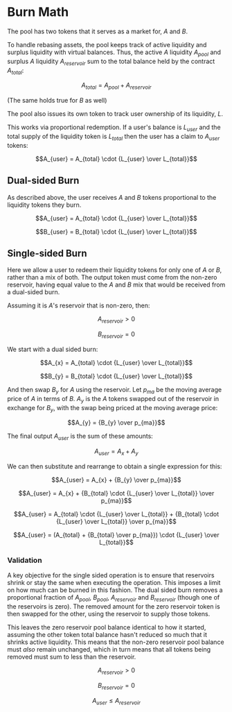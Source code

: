 # Burn Math

The pool has two tokens that it serves as a market for, $A$ and $B$.

To handle rebasing assets, the pool keeps track of active liquidity and surplus liquidity with virtual balances.
Thus, the active $A$ liquidity $A_{pool}$ and surplus $A$ liquidity $A_{reservoir}$ sum to the total balance held by the contract $A_{total}$:

```math
A_{total} = A_{pool} + A_{reservoir}
```
(The same holds true for $B$ as well)

The pool also issues its own token to track user ownership of its liquidity, $L$.

This works via proportional redemption.
If a user's balance is $L_{user}$ and the total supply of the liquidity token is $L_{total}$ then the user has a claim to $A_{user}$ tokens:

```math
A_{user} = A_{total} \cdot {L_{user} \over L_{total}}
```

## Dual-sided Burn

As described above, the user receives $A$ and $B$ tokens proportional to the liquidity tokens they burn.

```math
A_{user} = A_{total} \cdot {L_{user} \over L_{total}}
```
```math
B_{user} = B_{total} \cdot {L_{user} \over L_{total}}
```

## Single-sided Burn

Here we allow a user to redeem their liquidity tokens for only one of $A$ or $B$, rather than a mix of both.
The output token must come from the non-zero reservoir, having equal value to the $A$ and $B$ mix that would be received from a dual-sided burn.

Assuming it is $A$'s reservoir that is non-zero, then:

```math
A_{reservoir} \gt 0
```
```math
B_{reservoir} = 0
```

We start with a dual sided burn:
```math
A_{x} = A_{total} \cdot {L_{user} \over L_{total}}
```
```math
B_{y} = B_{total} \cdot {L_{user} \over L_{total}}
```

And then swap $B_{y}$ for $A$ using the reservoir.
Let $p_{ma}$ be the moving average price of $A$ in terms of $B$.
$A_{y}$ is the $A$ tokens swapped out of the reservoir in exchange for $B_{y}$, with the swap being priced at the moving average price:
```math
A_{y} = {B_{y} \over p_{ma}}
```

The final output $A_{user}$ is the sum of these amounts:
```math
A_{user} = A_{x} + A_{y}
```

We can then substitute and rearrange to obtain a single expression for this:
```math
A_{user} = A_{x} + {B_{y} \over p_{ma}}
```
```math
A_{user} = A_{x} + {B_{total} \cdot {L_{user} \over L_{total}} \over p_{ma}}
```
```math
A_{user} = A_{total} \cdot {L_{user} \over L_{total}} + {B_{total} \cdot {L_{user} \over L_{total}} \over p_{ma}}
```
```math
A_{user} = (A_{total} + {B_{total} \over p_{ma}}) \cdot {L_{user} \over L_{total}}
```

### Validation

A key objective for the single sided operation is to ensure that reservoirs shrink or stay the same when executing the operation.
This imposes a limit on how much can be burned in this fashion.
The dual sided burn removes a proportional fraction of $A_{pool}$, $B_{pool}$, $A_{reservoir}$ and $B_{reservoir}$ (though one of the reservoirs is zero).
The removed amount for the zero reservoir token is then swapped for the other, using the reservoir to supply those tokens.

This leaves the zero reservoir pool balance identical to how it started, assuming the other token total balance hasn't reduced so much that it shrinks active liquidity.
This means that the non-zero reservoir pool balance must _also_ remain unchanged, which in turn means that all tokens being removed must sum to less than the reservoir.
```math
A_{reservoir} > 0
```
```math
B_{reservoir} = 0
```
```math
A_{user} \leq A_{reservoir}
```
